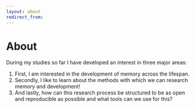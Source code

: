 ```yaml
---
layout: about
redirect_from:
---
```


# About
<!--author-->

During my studies so far I have developed an interest in three major areas:
1. First, I am interested in the development of memory across the lifespan. 
2. Secondly, I like to learn about the methods with which we can research memory and development! 
3. And lastly, how can this research process be structured to be as open and reproducible as possible and what tools can we use for this?

